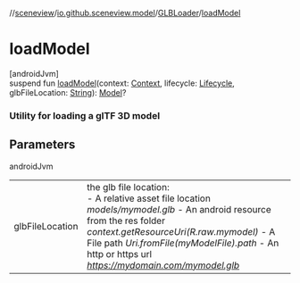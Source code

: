 //[sceneview](../../../index.md)/[io.github.sceneview.model](../index.md)/[GLBLoader](index.md)/[loadModel](load-model.md)

# loadModel

[androidJvm]\
suspend fun [loadModel](load-model.md)(context: [Context](https://developer.android.com/reference/kotlin/android/content/Context.html), lifecycle: [Lifecycle](https://developer.android.com/reference/kotlin/androidx/lifecycle/Lifecycle.html), glbFileLocation: [String](https://kotlinlang.org/api/latest/jvm/stdlib/kotlin/-string/index.html)): [Model](../index.md#1227607086%2FClasslikes%2F-1571379623)?

###  Utility for loading a glTF 3D model

## Parameters

androidJvm

| | |
|---|---|
| glbFileLocation | the glb file location:<br>-     A relative asset file location *models/mymodel.glb* -     An android resource from the res folder *context.getResourceUri(R.raw.mymodel)* -     A File path *Uri.fromFile(myModelFile).path* -     An http or https url *https://mydomain.com/mymodel.glb* |
